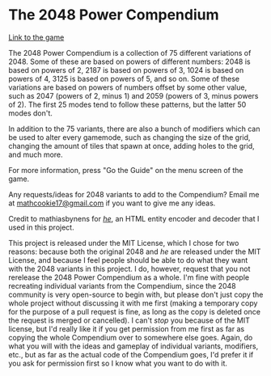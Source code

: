 # The 2048 Power Compendium
[Link to the game](https://mathcookie17.github.io/The-2048-Power-Compendium/)

The 2048 Power Compendium is a collection of 75 different variations of 2048. Some of these are based on powers of different numbers: 2048 is based on powers of 2, 2187 is based on powers of 3, 1024 is based on powers of 4, 3125 is based on powers of 5, and so on. Some of these variations are based on powers of numbers offset by some other value, such as 2047 (powers of 2, minus 1) and 2059 (powers of 3, minus powers of 2). The first 25 modes tend to follow these patterns, but the latter 50 modes don't.

In addition to the 75 variants, there are also a bunch of modifiers which can be used to alter every gamemode, such as changing the size of the grid, changing the amount of tiles that spawn at once, adding holes to the grid, and much more.

For more information, press "Go the Guide" on the menu screen of the game.

Any requests/ideas for 2048 variants to add to the Compendium? Email me at mathcookie17@gmail.com if you want to give me any ideas.

Credit to mathiasbynens for *[he](https://github.com/mathiasbynens/he)*, an HTML entity encoder and decoder that I used in this project.

This project is released under the MIT License, which I chose for two reasons: because both the original 2048 and *he* are released under the MIT License, and because I feel people should be able to do what they want with the 2048 variants in this project. I do, however, request that you not rerelease the 2048 Power Compendium as a whole. I'm fine with people recreating individual variants from the Compendium, since the 2048 community is very open-source to begin with, but please don't just copy the whole project without discussing it with me first (making a temporary copy for the purpose of a pull request is fine, as long as the copy is deleted once the request is merged or cancelled). I can't *stop* you because of the MIT license, but I'd really like it if you get permission from me first as far as copying the whole Compendium over to somewhere else goes. Again, do what you will with the ideas and gameplay of individual variants, modifiers, etc., but as far as the actual code of the Compendium goes, I'd prefer it if you ask for permission first so I know what you want to do with it.
